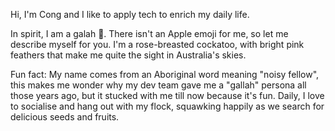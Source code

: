 Hi, I'm Cong and I like to apply tech to enrich my daily life.

In spirit, I am a galah 🦜. There isn't an Apple emoji for me, so let me describe myself for you. I'm a rose-breasted cockatoo, with bright pink feathers that make me quite the sight in Australia's skies.

Fun fact: My name comes from an Aboriginal word meaning "noisy fellow", this makes me wonder why my dev team gave me a "gallah" persona all those years ago, but it stucked with me till now because it's fun. Daily, I love to socialise and hang out with my flock, squawking happily as we search for delicious seeds and fruits.
